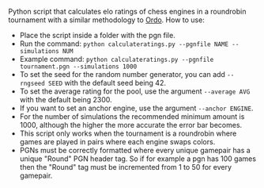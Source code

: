 Python script that calculates elo ratings of chess engines in a roundrobin tournament with a similar methodology to [Ordo](https://github.com/michiguel/Ordo).
How to use:
- Place the script inside a folder with the pgn file.
- Run the command: `python calculateratings.py --pgnfile NAME --simulations NUM`
- Example command: `python calculateratings.py --pgnfile tournament.pgn --simulations 1000`
- To set the seed for the random number generator, you can add `--rngseed SEED` with the default seed being 42.
- To set the average rating for the pool, use the argument `--average AVG` with the default being 2300.
- If you want to set an anchor engine, use the argument `--anchor ENGINE`.
- For the number of simulations the recommended minimum amount is 1000, although the higher the more accurate the error bar becomes.
- This script only works when the tournament is a roundrobin where games are played in pairs where each engine swaps colors.
- PGNs must be correctly formatted where every unique gamepair has a unique "Round" PGN header tag. So if for example a pgn has 100 games then the "Round" tag must be incremented from 1 to 50 for every gamepair.
